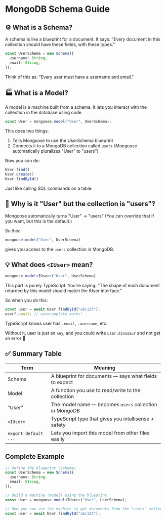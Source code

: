 # MongoDB Schema Guide

## ⚙️ What is a Schema?

A schema is like a blueprint for a document. It says: "Every document in this collection should have these fields, with these types."

```typescript
const UserSchema = new Schema({
  username: String,
  email: String,
});
```

Think of this as: "Every user must have a username and email."

## 🏭 What is a Model?

A model is a machine built from a schema. It lets you interact with the collection in the database using code.

```typescript
const User = mongoose.model("User", UserSchema);
```

This does two things:

1. Tells Mongoose to use the UserSchema blueprint
2. Connects it to a MongoDB collection called `users` (Mongoose automatically pluralizes "User" to "users")

Now you can do:

```typescript
User.find()
User.create()
User.findById()
```

Just like calling SQL commands on a table.

## 🧠 Why is it "User" but the collection is "users"?

Mongoose automatically turns "User" → "users" (You can override that if you want, but this is the default.)

So this:

```typescript
mongoose.model("User", UserSchema)
```

gives you access to the `users` collection in MongoDB.

## 💡 What does `<IUser>` mean?

```typescript
mongoose.model<IUser>("User", UserSchema)
```

This part is purely TypeScript. You're saying: "The shape of each document returned by this model should match the IUser interface."

So when you do this:

```typescript
const user = await User.findById("abc123");
user?.email; // autocomplete works!
```

TypeScript knows user has `.email`, `.username`, etc.

Without it, user is just an `any`, and you could write `user.dinosaur` and not get an error 😬

## ✅ Summary Table

| Term | Meaning |
|------|---------|
| Schema | A blueprint for documents — says what fields to expect |
| Model | A function you use to read/write to the collection |
| "User" | The model name — becomes `users` collection in MongoDB |
| `<IUser>` | TypeScript type that gives you intellisense + safety |
| `export default ...` | Lets you import this model from other files easily |

## Complete Example

```typescript
// Define the blueprint (schema)
const UserSchema = new Schema({
  username: String,
  email: String,
});

// Build a machine (model) using the blueprint
const User = mongoose.model<IUser>("User", UserSchema);

// Now you can use the machine to get documents from the "users" collection
const user = await User.findById("abc123");
```